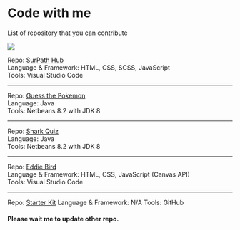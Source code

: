 # Code with me
List of repository that you can contribute

<img src="https://user-images.githubusercontent.com/73097560/115834477-dbab4500-a447-11eb-908a-139a6edaec5c.gif">

Repo: <a href="https://github.com/SurPathHub/SurPathHub.github.io">SurPath Hub</a><br>
Language & Framework: HTML, CSS, SCSS, JavaScript<br>
Tools: Visual Studio Code

<hr />

Repo: <a href="https://github.com/vinzvinci/Guess-the-Pokemon">Guess the Pokemon</a><br>
Language: Java<br>
Tools: Netbeans 8.2 with JDK 8

<hr />

Repo: <a href="https://github.com/vinzvinci/Shark-Quiz">Shark Quiz</a><br>
Language: Java<br>
Tools: Netbeans 8.2 with JDK 8

<hr />

Repo: <a href="https://github.com/vinzvinci/Eddie-Bird">Eddie Bird</a><br>
Language & Framework: HTML, CSS, JavaScript (Canvas API)<br>
Tools: Visual Studio Code

<hr />

Repo: <a href="https://github.com/SurPathHub/starter-kit">Starter Kit</a>
Language & Framework: N/A
Tools: GitHub

#### Please wait me to update other repo.
